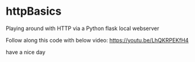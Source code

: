 # httpBasics
Playing around with HTTP via a Python flask local webserver

Follow along this code with below video:
https://youtu.be/LhQKRPEKfH4

have a nice day
